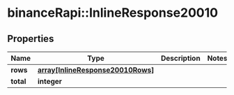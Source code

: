 # binanceRapi::InlineResponse20010


## Properties
Name | Type | Description | Notes
------------ | ------------- | ------------- | -------------
**rows** | [**array[InlineResponse20010Rows]**](inline_response_200_10_rows.md) |  | 
**total** | **integer** |  | 


